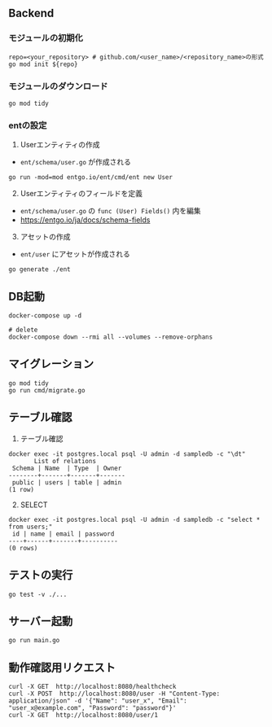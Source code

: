 ## Backend
### モジュールの初期化
```
repo=<your_repository> # github.com/<user_name>/<repository_name>の形式
go mod init ${repo}
```

### モジュールのダウンロード
```
go mod tidy

```

### entの設定
1. Userエンティティの作成
  * `ent/schema/user.go` が作成される
```
go run -mod=mod entgo.io/ent/cmd/ent new User
```

2. Userエンティティのフィールドを定義
  * `ent/schema/user.go` の `func (User) Fields()` 内を編集
  * https://entgo.io/ja/docs/schema-fields

3. アセットの作成
  * `ent/user` にアセットが作成される
```
go generate ./ent
```

## DB起動
```
docker-compose up -d

# delete
docker-compose down --rmi all --volumes --remove-orphans
```

## マイグレーション
```
go mod tidy
go run cmd/migrate.go
```

## テーブル確認
1. テーブル確認
```
docker exec -it postgres.local psql -U admin -d sampledb -c "\dt"
       List of relations        
 Schema | Name  | Type  | Owner 
--------+-------+-------+-------
 public | users | table | admin 
(1 row)
```

2. SELECT
```
docker exec -it postgres.local psql -U admin -d sampledb -c "select * from users;"
 id | name | email | password
----+------+-------+----------
(0 rows)

```

## テストの実行
```
go test -v ./...
```

## サーバー起動
```
go run main.go

```

## 動作確認用リクエスト
```
curl -X GET  http://localhost:8080/healthcheck
curl -X POST  http://localhost:8080/user -H "Content-Type: application/json" -d '{"Name": "user_x", "Email": "user_x@example.com", "Password": "password"}'
curl -X GET  http://localhost:8080/user/1
```